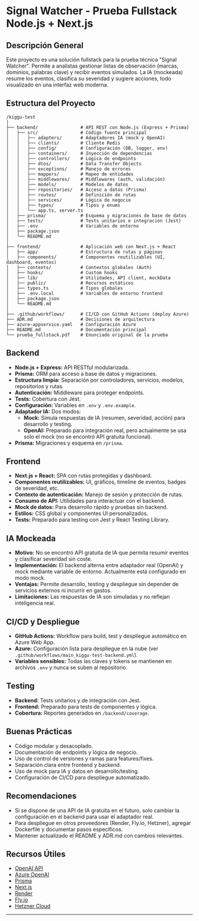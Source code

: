# Signal Watcher - Prueba Fullstack Node.js + Next.js

## Descripción General

Este proyecto es una solución fullstack para la prueba técnica "Signal Watcher". Permite a analistas gestionar listas de observación (marcas, dominios, palabras clave) y recibir eventos simulados. La IA (mockeada) resume los eventos, clasifica su severidad y sugiere acciones, todo visualizado en una interfaz web moderna.

## Estructura del Proyecto

```
/kiggu-test
│
├── backend/                # API REST con Node.js (Express + Prisma)
│   ├── src/                # Código fuente principal
│   │   ├── adapters/       # Adaptadores IA (mock y OpenAI)
│   │   ├── clients/        # Cliente Redis
│   │   ├── config/         # Configuración (DB, logger, env)
│   │   ├── containers/     # Inyección de dependencias
│   │   ├── controllers/    # Lógica de endpoints
│   │   ├── dtos/           # Data Transfer Objects
│   │   ├── exceptions/     # Manejo de errores
│   │   ├── mappers/        # Mapeo de entidades
│   │   ├── middlewares/    # Middlewares (auth, validación)
│   │   ├── models/         # Modelos de datos
│   │   ├── repositories/   # Acceso a datos (Prisma)
│   │   ├── routes/         # Definición de rutas
│   │   ├── services/       # Lógica de negocio
│   │   ├── types/          # Tipos y enums
│   │   └── app.ts, server.ts
│   ├── prisma/             # Esquema y migraciones de base de datos
│   ├── tests/              # Tests unitarios e integración (Jest)
│   ├── .env                # Variables de entorno
│   ├── package.json
│   └── README.md
│
├── frontend/               # Aplicación web con Next.js + React
│   ├── app/                # Estructura de rutas y páginas
│   ├── components/         # Componentes reutilizables (UI, dashboard, eventos)
│   ├── contexts/           # Contextos globales (Auth)
│   ├── hooks/              # Custom hooks
│   ├── lib/                # Utilidades, API client, mockData
│   ├── public/             # Recursos estáticos
│   ├── types.ts            # Tipos globales
│   ├── .env.local          # Variables de entorno frontend
│   ├── package.json
│   └── README.md
│
├── .github/workflows/      # CI/CD con GitHub Actions (deploy Azure)
├── ADR.md                  # Decisiones de arquitectura
├── azure-appservice.yaml   # Configuración Azure
├── README.md               # Documentación principal
└── prueba_fullstack.pdf    # Enunciado original de la prueba
```

## Backend

- **Node.js + Express:** API RESTful modularizada.
- **Prisma:** ORM para acceso a base de datos y migraciones.
- **Estructura limpia:** Separación por controladores, servicios, modelos, repositorios y rutas.
- **Autenticación:** Middleware para proteger endpoints.
- **Tests:** Cobertura con Jest.
- **Configuración:** Variables en `.env` y `.env.example`.
- **Adaptador IA:** Dos modos:
  - **Mock:** Simula respuestas de IA (resumen, severidad, acción) para desarrollo y testing.
  - **OpenAI:** Preparado para integración real, pero actualmente se usa solo el mock (no se encontró API gratuita funcional).
- **Prisma:** Migraciones y esquema en `/prisma`.

## Frontend

- **Next.js + React:** SPA con rutas protegidas y dashboard.
- **Componentes reutilizables:** UI, gráficos, timeline de eventos, badges de severidad, etc.
- **Contexto de autenticación:** Manejo de sesión y protección de rutas.
- **Consumo de API:** Utilidades para interactuar con el backend.
- **Mock de datos:** Para desarrollo rápido y pruebas sin backend.
- **Estilos:** CSS global y componentes UI personalizados.
- **Tests:** Preparado para testing con Jest y React Testing Library.

## IA Mockeada

- **Motivo:** No se encontró API gratuita de IA que permita resumir eventos y clasificar severidad sin coste.
- **Implementación:** El backend alterna entre adaptador real (OpenAI) y mock mediante variable de entorno. Actualmente está configurado en modo mock.
- **Ventajas:** Permite desarrollo, testing y despliegue sin depender de servicios externos ni incurrir en gastos.
- **Limitaciones:** Las respuestas de IA son simuladas y no reflejan inteligencia real.

## CI/CD y Despliegue

- **GitHub Actions:** Workflow para build, test y despliegue automático en Azure Web App.
- **Azure:** Configuración lista para despliegue en la nube (ver `.github/workflows/main_kiggu-test-backend.yml`).
- **Variables sensibles:** Todas las claves y tokens se mantienen en archivos `.env` y nunca se suben al repositorio.

## Testing

- **Backend:** Tests unitarios y de integración con Jest.
- **Frontend:** Preparado para tests de componentes y lógica.
- **Cobertura:** Reportes generados en `/backend/coverage`.

## Buenas Prácticas

- Código modular y desacoplado.
- Documentación de endpoints y lógica de negocio.
- Uso de control de versiones y ramas para features/fixes.
- Separación clara entre frontend y backend.
- Uso de mock para IA y datos en desarrollo/testing.
- Configuración de CI/CD para despliegue automatizado.

## Recomendaciones

- Si se dispone de una API de IA gratuita en el futuro, solo cambiar la configuración en el backend para usar el adaptador real.
- Para despliegue en otros proveedores (Render, Fly.io, Hetzner), agregar Dockerfile y documentar pasos específicos.
- Mantener actualizado el README y ADR.md con cambios relevantes.

## Recursos Útiles

- [OpenAI API](https://platform.openai.com/docs)
- [Azure OpenAI](https://learn.microsoft.com/en-us/azure/cognitive-services/openai/)
- [Prisma](https://www.prisma.io/docs/)
- [Next.js](https://nextjs.org/docs)
- [Render](https://render.com/docs/deploy-node-express-app)
- [Fly.io](https://fly.io/docs/)
- [Hetzner Cloud](https://docs.hetzner.com/cloud/)

---
